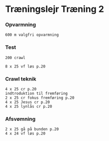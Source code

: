 # Træningslejr Træning 2

### Opvarmning
    600 m valgfri opvarmning

### Test
    200 crawl

    8 x 25 vf løs p.20

### Crawl teknik
    4 x 25 cr p.20
    indtroduktion til fremføring
    2 x 25 cr fokus fremføring p.20
    4 x 25 Jesus cr p.20
    4 x 25 lynlås cr p.20

### Afsvømning
    2 x 25 gå på bunden p.20
    4 x 24 vf løs p.20